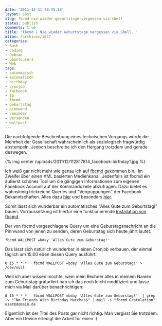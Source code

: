 ```yaml
---
date: '2011-12-11 20:45:18'
layout: post
slug: fbcmd-nie-wieder-geburtstage-vergessen-via-shell
status: publish
comments: true
title: 'fbcmd | Nie wieder Geburtstage vergessen via Shell. '
alias: /archives/1827
categories:
- Bash
- Coding
- Debian
- ubuntuusers
- Web
tags:
- automagisch
- automatisch
- birthday
- cronjob
- facbeook
- fb
- fbcmd
- geburtstag
- pinnwand
- reminder
- versenden
- wallpost
---
```


Die nachfolgende Beschreibung eines technischen Vorgangs würde die Mehrheit der Gesellschaft wahrscheinlich als soziologisch fragwürdig abstempeln. Jedoch beschreibe ich den Hergang trotzdem und gerade deswegen.

{% img center /uploads/2011/12/112817814_facebook-birthday1.jpg %}

Ich weiß gar nicht mehr wie genau ich auf [fbcmd](http://fbcmd.dtompkins.com/) gekommen bin.  Im Zweifel über einen XML basierten Medienkanal. Jedenfalls ist fbcmd ein äußerst schönes Tool um die gängigen Informationen zum eigenen Facebook Account auf der Kommandozeile abzufragen. Dazu bietet es wahnsinnig trickreiche Queries und "Vergruppungen" der Facebook Bekanntschaften. Alles dazu [hier](http://fbcmd.dtompkins.com/syntax) und besonders [hier](http://fbcmd.dtompkins.com/parameters/flist).

Somit lässt sich wunderbar ein automatisches "Alles Gute zum Geburtstag!" bauen. Vorraussetzung ist hierfür eine funktionierende [Installation von fbcmd](http://fbcmd.dtompkins.com/installation).

Der von fbcmd vorgeschlagene Query um eine Geburstagsnachricht an die Pinnwand von jenen zu senden, deren Geburtstag sich heute jährt lautet:

```
fbcmd WALLPOST =bday 'Alles Gute zum Geburstag!'
```


Das lässt sich natürlich wunderbar in einen Cronjob verbauen, der einmal täglich um 15:00 eben diesen Query ausführt:

```
0 15 * * *   fbcmd WALLPOST =bday 'Alles Gute zum Geburstag!' > /dev/null
```


Weil ich aber wissen möchte, wem mein Rechner alles in meinem Namen zum Geburtstag graturliert hab ich das noch leicht modifiziert und lasse mich via Mail darüber benachrichtigen:

```
0 15 * * *   fbcmd WALLPOST =bday 'Alles Gute zum Geburstag!'  | grep -v "^No Friends With Birthday Matches$" | mail -s "fbcmd Gratulation" user@domain.de
```


Eigentlich ist der Titel des Posts gar nicht richtig. Man vergisst Sie trotzdem. Aber ein Device erledigt die Arbeit für einen :)
